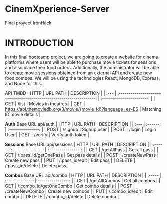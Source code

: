 # CinemXperience-Server
Final proyect IronHack

# INTRODUCTION
In this final bootcamp project, we are going to create a website for cinema platforms where users will be able to purchase movie tickets for sessions and also place their food orders. Additionally, the administrator will be able to create movie sessions obtained from an external API and create new food combos. We will be using the technologies React, MongoDB, Express, and Node for this.


API  TMBD
| HTTP |                               URL PATH                               |        DESCRIPTION        |
| :--- | :------------------------------------------------------------------: | :-----------------------: |
| GET  | /list |    Movies in theatres     |
| GET  |  https://api.themoviedb.org/3/movie/{movie_id}?language=es-ES     | Matching ID movie details |


**Auth**
Base URL api/auth
| HTTP | URL PATH |    DESCRIPTION    |
| :--- | :------: | :---------------: |
| POST | /signup  |    Signup user    |
| POST |  /login  |    Login User     |
| GET  | /verify  | Verify auth token |

**Sessions**
Base URL  api/sessions
| HTTP   |     URL PATH      |    DESCRIPTION     |
| :----- | :---------------: | :----------------: |
| GET    |  /getAllPass  |  Get all pass  |
| GET    |  /:pass_id/getOnePass |  Get pass details  |
| POST   | /createNewPass | Create new pass |
| PUT    |     /:pass_id/edit     |    Edit pass    |
| DELETE |    /:pass_id/delete    |   Delete pass   |

**Combos**
Base URL  api/combo
| HTTP   |    URL PATH     |    DESCRIPTION    |
| :----- | :-------------: | :---------------: |
| GET    |  /getAllCombos   |  Get all combos   |
| GET    |  /:combo_id/getOneCombo  |  Get combo details  |
| POST   | /createNewCombo | Create new combos |
| PUT    |    /:combo_id/edit    |   Edit combo    |
| DELETE |   /:combo_id/delete   |   Delete combo    |

